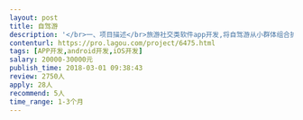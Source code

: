 ```yaml
---                
layout: post       
title: 自驾游           
description: '</br>一、项目描述</br>旅游社交类软件app开发,将自驾游从小群体组合扩大至所有爱好者都能通过平台自由组合，有更多的目的地以及更多的旅游的伴侣！</br>二、主要功能</br>1、行程发布及接单；</br>2、记账本；</br>3、支付；</br>4、商品销售；</br>5、论坛。</br>三、参考案例</br>捡人app</br>嗨走自驾app</br>四、人员要求</br>1、有良好的沟通能力；</br>2、技术娴熟；</br>3、有开发经验者优先。</br>'     
contenturl: https://pro.lagou.com/project/6475.html      
tags: [APP开发,android开发,iOS开发]            
salary: 20000-30000元          
publish_time: 2018-03-01 09:38:43         
review: 2750人                   
apply: 28人                   
recommend: 5人                   
time_range: 1-3个月              
---                 
```

